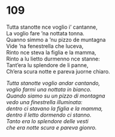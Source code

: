 # 109
  
Tutta stanotte nce voglio i’ cantanne,  
La voglio fare ’na nottata tonna.  
Quanno simmo a ’nu pizzo de muntagna  
Vide ’na fenestrella che luceva,  
Rinto nce steva la figlia e la mamma,  
Rinto a lu lietto durmenno nce stanne:  
Tant’era lu splendore de li panne,  
Ch’era scura notte e pareva juorne chiaro.

*Tutta stanotte voglio andar cantando,  
voglio farmi una nottata in bianco.  
Quando siamo su un pizzo di montagna  
vedo una finestrella illuminata:  
dentro ci stavano la figlia e la mamma,  
dentro il letto dormendo ci stanno.  
Tanto era lo splendore delle vesti  
che era notte scura e pareva gionro.*


